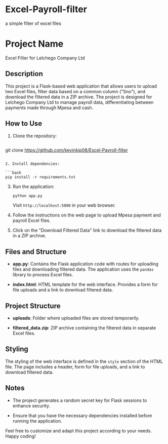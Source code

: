 # Excel-Payroll-filter
a simple filter of excel files 
# Project Name

Excel Filter for Lelchego Company Ltd

## Description

This project is a Flask-based web application that allows users to upload two Excel files, filter data based on a common column ("Sno"), and download the filtered data in a ZIP archive. The project is designed for Lelchego Company Ltd to manage payroll data, differentiating between payments made through Mpesa and cash.

## How to Use

1. Clone the repository:

   ```bash
  git clone https://github.com/kevinkip08/Excel-Payroll-filter
   ```

2. Install dependencies:

   ```bash
   pip install -r requirements.txt
   ```

3. Run the application:

   ```bash
   python app.py
   ```

   Visit `http://localhost:5000` in your web browser.

4. Follow the instructions on the web page to upload Mpesa payment and payroll Excel files.

5. Click on the "Download Filtered Data" link to download the filtered data in a ZIP archive.

## Files and Structure

- **app.py**: Contains the Flask application code with routes for uploading files and downloading filtered data. The application uses the `pandas` library to process Excel files.

- **index.html**: HTML template for the web interface. Provides a form for file uploads and a link to download filtered data.

## Project Structure

- **uploads**: Folder where uploaded files are stored temporarily.

- **filtered_data.zip**: ZIP archive containing the filtered data in separate Excel files.

## Styling

The styling of the web interface is defined in the `style` section of the HTML file. The page includes a header, form for file uploads, and a link to download filtered data.

## Notes

- The project generates a random secret key for Flask sessions to enhance security.

- Ensure that you have the necessary dependencies installed before running the application.

Feel free to customize and adapt this project according to your needs. Happy coding!
